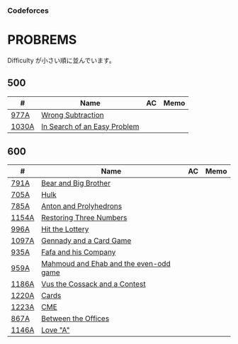 ### Codeforces

# PROBREMS

Difficulty が小さい順に並んでいます。

## 500

| # | Name | AC | Memo |
| --- | --- | --- | --- |
| [977A](https://codeforces.com/problemset/problem/977/A) | [Wrong Subtraction](https://codeforces.com/problemset/problem/977/A) | | |
| [1030A](https://codeforces.com/problemset/problem/1030/A) |[In Search of an Easy Problem](https://codeforces.com/problemset/problem/1030/A) | | |

## 600

| # | Name | AC | Memo |
| --- | --- | --- | --- |
| [791A](https://codeforces.com/problemset/problem/791/A) |[Bear and Big Brother](https://codeforces.com/problemset/problem/791/A) | | |
| [705A](https://codeforces.com/problemset/problem/705/A) |[Hulk](https://codeforces.com/problemset/problem/705/A) | | |
| [785A](https://codeforces.com/problemset/problem/785/A) |[Anton and Prolyhedrons](https://codeforces.com/problemset/problem/785/A) | | |
| [1154A](https://codeforces.com/problemset/problem/1154/A) |[Restoring Three Numbers](https://codeforces.com/problemset/problem/1154/A) | | |
| [996A](https://codeforces.com/problemset/problem/996/A) |[Hit the Lottery](https://codeforces.com/problemset/problem/996/A) | | |
| [1097A](https://codeforces.com/problemset/problem/1097/A) |[Gennady and a Card Game](https://codeforces.com/problemset/problem/1097/A) | | |
| [935A](https://codeforces.com/problemset/problem/935/A) |[Fafa and his Company](https://codeforces.com/problemset/problem/935/A) | | |
| [959A](https://codeforces.com/problemset/problem/959/A) |[Mahmoud and Ehab and the even-odd game](https://codeforces.com/problemset/problem/959/A) | | |
| [1186A](https://codeforces.com/problemset/problem/1186/A) |[Vus the Cossack and a Contest](https://codeforces.com/problemset/problem/1186/A) | | |
| [1220A](https://codeforces.com/problemset/problem/1220/A) |[Cards](https://codeforces.com/problemset/problem/1220/A) | | |
| [1223A](https://codeforces.com/problemset/problem/1223/A) |[CME](https://codeforces.com/problemset/problem/1223/A) | | |
| [867A](https://codeforces.com/problemset/problem/867/A) |[Between the Offices](https://codeforces.com/problemset/problem/867/A) | | |
| [1146A](https://codeforces.com/problemset/problem/1146/A) |[Love "A"](https://codeforces.com/problemset/problem/1146/A) | | |